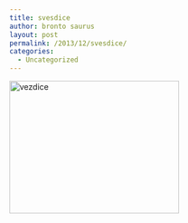 ```yaml
---
title: svesdice
author: bronto saurus
layout: post
permalink: /2013/12/svesdice/
categories:
  - Uncategorized
---
```

[<img src="http://brontosaurusrex.mooo.com/wp-content/uploads/2013/12/vezdice-300x234.png" alt="vezdice" width="300" height="234" class="alignleft size-medium wp-image-2891" />][1]

 [1]: http://brontosaurusrex.mooo.com/wp-content/uploads/2013/12/vezdice.png